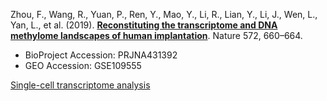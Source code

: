 Zhou, F., Wang, R., Yuan, P., Ren, Y., Mao, Y., Li, R., Lian, Y., Li, J., Wen, L., Yan, L., et al. (2019). **[Reconstituting the transcriptome and DNA methylome landscapes of human implantation](https://www.nature.com/articles/s41586-019-1500-0)**. Nature 572, 660–664.

- BioProject Accession: PRJNA431392
- GEO Accession: GSE109555

[Single-cell transcriptome analysis](https://jlduan.github.io/replica/s41586-019-1500-0/notebooks/analyze.html)

